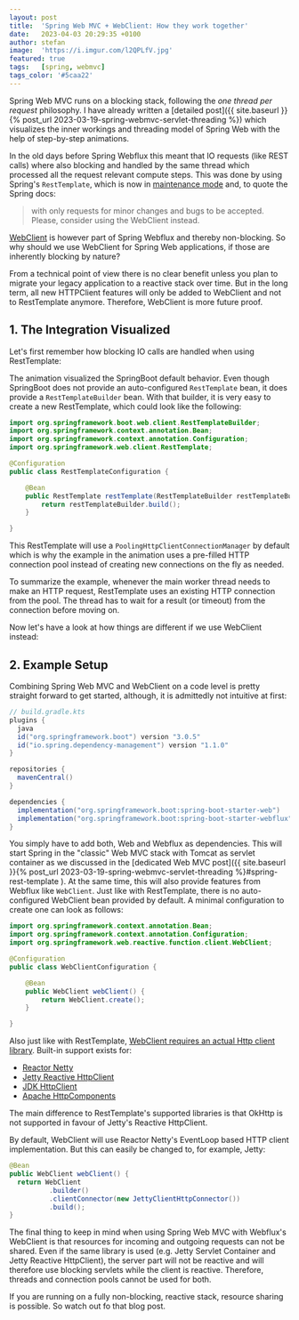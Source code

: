 ```yaml
---
layout: post
title:  'Spring Web MVC + WebClient: How they work together'
date:   2023-04-03 20:29:35 +0100
author: stefan
image:  'https://i.imgur.com/l2QPLfV.jpg'
featured: true
tags:   [spring, webmvc]
tags_color: '#5caa22'
---
```


Spring Web MVC runs on a blocking stack, following the *one thread per request* philosophy. I have already written a [detailed post]({{ site.baseurl }}{% post_url 2023-03-19-spring-webmvc-servlet-threading %}) which visualizes the inner workings and threading model of Spring Web with the help of step-by-step animations.

In the old days before Spring Webflux this meant that IO requests (like REST calls) where also blocking and handled by the same thread which processed all the request relevant compute steps. This was done by using Spring's `RestTemplate`, which is now in [maintenance mode](https://docs.spring.io/spring-framework/docs/current/reference/html/integration.html#rest-resttemplate) and, to quote the Spring docs:

> with only requests for minor changes and bugs to be accepted. Please, consider using the WebClient instead.

[WebClient](https://docs.spring.io/spring-framework/docs/current/reference/html/web-reactive.html#webflux-client) is however part of Spring Webflux and thereby non-blocking. So why should we use WebClient for Spring Web applications, if those are inherently blocking by nature?

From a technical point of view there is no clear benefit unless you plan to migrate your legacy application to a reactive stack over time. But in the long term, all new HTTPClient features will only be added to WebClient and not to RestTemplate anymore. Therefore, WebClient is more future proof.

## 1. The Integration Visualized

Let's first remember how blocking IO calls are handled when using RestTemplate:

<motion-canvas-player 
    src="{{ '/js/animation/spring-webmvc/spring-rest-template.js' | prepend: site.baseurl }}">
</motion-canvas-player>

The animation visualized the SpringBoot default behavior. Even though SpringBoot does not provide an auto-configured `RestTemplate` bean, it does provide a `RestTemplateBuilder` bean. With that builder, it is very easy to create a new RestTemplate, which could look like the following:

```java
import org.springframework.boot.web.client.RestTemplateBuilder;
import org.springframework.context.annotation.Bean;
import org.springframework.context.annotation.Configuration;
import org.springframework.web.client.RestTemplate;

@Configuration
public class RestTemplateConfiguration {

    @Bean
    public RestTemplate restTemplate(RestTemplateBuilder restTemplateBuilder) {
        return restTemplateBuilder.build();
    }

}
```

This RestTemplate will use a `PoolingHttpClientConnectionManager` by default which is why the example in the animation uses a pre-filled HTTP connection pool instead of creating new connections on the fly as needed.

To summarize the example, whenever the main worker thread needs to make an HTTP request, RestTemplate uses an existing HTTP connection from the pool. The thread has to wait for a result (or timeout) from the connection before moving on.

Now let's have a look at how things are different if we use WebClient instead:

<motion-canvas-player 
    src="{{ '/js/animation/spring-webmvc/spring-web-client.js' | prepend: site.baseurl }}">
</motion-canvas-player>


## 2. Example Setup

Combining Spring Web MVC and WebClient on a code level is pretty straight forward to get started, although, it is admittedly not intuitive at first:

```groovy
// build.gradle.kts
plugins {
  java
  id("org.springframework.boot") version "3.0.5"
  id("io.spring.dependency-management") version "1.1.0"
}

repositories {
  mavenCentral()
}

dependencies {
  implementation("org.springframework.boot:spring-boot-starter-web")
  implementation("org.springframework.boot:spring-boot-starter-webflux")
}
```

You simply have to add both, Web and Webflux as dependencies. This will start Spring in the "classic" Web MVC stack with Tomcat as servlet container as we discussed in the [dedicated Web MVC post]({{ site.baseurl }}{% post_url 2023-03-19-spring-webmvc-servlet-threading %}#spring-rest-template ). At the same time, this will also provide features from Webflux like `WebClient`. Just like with RestTemplate, there is no auto-configured WebClient bean provided by default. A minimal configuration to create one can look as follows:

```java
import org.springframework.context.annotation.Bean;
import org.springframework.context.annotation.Configuration;
import org.springframework.web.reactive.function.client.WebClient;

@Configuration
public class WebClientConfiguration {

    @Bean
    public WebClient webClient() {
        return WebClient.create();
    }

}
```

Also just like with RestTemplate, [WebClient requires an actual Http client library](https://docs.spring.io/spring-framework/docs/current/reference/html/web-reactive.html#webflux-client). Built-in support exists for:
- [Reactor Netty](https://github.com/reactor/reactor-netty)
- [Jetty Reactive HttpClient](https://github.com/jetty-project/jetty-reactive-httpclient)
- [JDK HttpClient](https://docs.oracle.com/en/java/javase/11/docs/api/java.net.http/java/net/http/HttpClient.html)
- [Apache HttpComponents](https://hc.apache.org/index.html)

The main difference to RestTemplate's supported libraries is that OkHttp is not supported in favour of Jetty's Reactive HttpClient.

By default, WebClient will use Reactor Netty's EventLoop based HTTP client implementation. But this can easily be changed to, for example, Jetty:

```java
@Bean
public WebClient webClient() {
  return WebClient
          .builder()
          .clientConnector(new JettyClientHttpConnector())
          .build();
}
```

The final thing to keep in mind when using Spring Web MVC with Webflux's WebClient is that resources for incoming and outgoing requests can not be shared. Even if the same library is used (e.g. Jetty Servlet Container and Jetty Reactive HttpClient), the server part will not be reactive and will therefore use blocking servlets while the client is reactive. Therefore, threads and connection pools cannot be used for both.

If you are running on a fully non-blocking, reactive stack, resource sharing is possible. So watch out fo that blog post.

<script src="{{ '/js/motion-canvas-player.js' | prepend: site.baseurl }}" type="text/javascript"></script>
